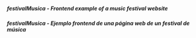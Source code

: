 ##### festivalMusica - Frontend example of a music festival website

##### festivalMusica - Ejemplo frontend de una página web de un festival de música
